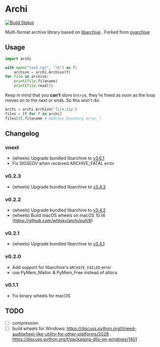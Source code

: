 # Archi

[![Build Status](https://whtsky.visualstudio.com/archi/_apis/build/status/whtsky.archi?branchName=master)](https://whtsky.visualstudio.com/archi/_build/latest?definitionId=2&branchName=master)

Multi-format archive library based on [libarchive](https://github.com/libarchive/libarchive) . Forked from [pyarchive](https://github.com/tailhook/pyarchive)

## Usage

```python
import archi

with open("test.tgz", "rb") as f:
    archive = archi.Archive(f)
for file in archive:
    print(file.filename)
    print(file.read())
```

Keep in mind that you **can't** store `Entry`s, they're freed as soon as the loop moves on to the next or ends. So this won't do:

```python
archi = archi.Archive('file.zip')
files = [f for f in archi]
files[0].filename # Address boundary error !
```

## Changelog

### vnext
- (wheels) Upgrade bundled libarchive to [v3.6.1](https://github.com/libarchive/libarchive/releases/tag/v3.6.1)
- Fix SIGSEGV when received ARCHIVE_FATAL error

### v0.2.3

- (wheels) Upgrade bundled libarchive to [v3.4.3](https://github.com/libarchive/libarchive/releases/tag/v3.4.3)

### v0.2.2

- (wheels) Upgrade bundled libarchive to [v3.4.2](https://github.com/libarchive/libarchive/releases/tag/v3.4.2)
- (wheels) Build macOS wheels on macOS 10.14 (https://github.com/whtsky/archi/pull/6)

### v0.2.1

- (wheels) Upgrade bundled libarchive to [v3.4.1](https://github.com/libarchive/libarchive/releases/tag/v3.4.1)

### v0.2.0

- Add support for libarchive's `ARCHIVE_FAILED` error
- use PyMem_Malloc & PyMem_Free instead of alloca

### v0.1.1

- Fix binary wheels for macOS

## TODO

- [ ] compression
- [ ] build wheels for Windows: https://discuss.python.org/t/need-auditwheel-like-utility-for-other-platforms/2028 , https://discuss.python.org/t/packaging-dlls-on-windows/1401

